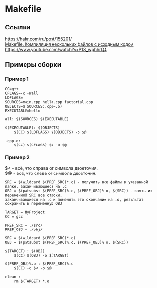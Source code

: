 # Makefile

## Ссылки
https://habr.com/ru/post/155201/  
[Makefile. Компиляция нескольких файлов с исходным кодом](https://www.youtube.com/watch?v=9PeEYcYHHkM)  
https://www.youtube.com/watch?v=P18_wphhrQ4  

## Примеры сборки
### Пример 1
```
CC=g++
CFLAGS=-c -Wall
LDFLAGS=
SOURCES=main.cpp hello.cpp factorial.cpp
OBJECTS=$(SOURCES:.cpp=.o)
EXECUTABLE=hello

all: $(SOURCES) $(EXECUTABLE)
	
$(EXECUTABLE): $(OBJECTS) 
	$(CC) $(LDFLAGS) $(OBJECTS) -o $@

.cpp.o:
	$(CC) $(CFLAGS) $< -o $@
```
### Пример 2
$< - всё, что справа от символа двоеточия.  
$@ - всё, что слева от символа двоеточия.
```
SRC = $(wildcard $(PREF_SRC)*.c) - получить все файлы в указанной папке, заканчивающиеся на .c  
OBJ = $(patsubst $(PREF_SRC)%.c, $(PREF_OBJ)%.o, $(SRC)) - взять из переменной SRC все строки,
заканчивающиеся на .c и поменять это окончание на .o, результат сохранить в переменную OBJ
```

```
TARGET = MyProject
CC = gcc

PREF_SRC = ./src/
PREF_OBJ = ./obj/

SRC = $(wildcard $(PREF_SRC)*.c)
OBJ = $(patsubst $(PREF_SRC)%.c, $(PREF_OBJ)%.o, $(SRC))

$(TARGET) : $(OBJ)
	$(CC) $(OBJ) -o $(TARGET)

$(PREF_OBJ)%.o : $(PREF_SRC)%.c
	$(CC) -c $< -o $@

clean :
	rm $(TARGET) *.o
```
